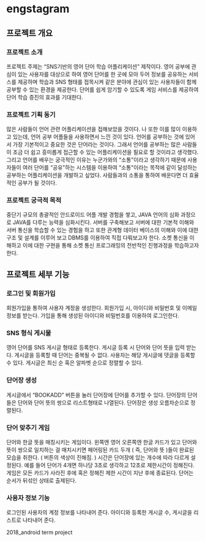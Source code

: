 # engstagram
## 프로젝트 개요

### 프로젝트 소개
프로젝트 주제는 “SNS기반의 영어 단어 학습 어플리케이션” 제작이다. 영어 공부에 관심이 있는 사용자를 대상으로 하여 영어 단어를 한 곳에 모아 두어 정보를 공유하는 서비스를 제공하며 학습과 SNS 형태를 접목시켜 같은 분야에 관심이 있는 사용자들이 함께 공부할 수 있는 환경을 제공한다. 단어를 쉽게 암기할 수 있도록 게임 서비스를 제공하여 단어 학습 증진의 효과를 기대한다.

### 프로젝트 기획 동기
많은 사람들이 언어 관련 어플리케이션을 접해보았을 것이다. 나 또한 이를  많이 이용하고 있는데, 언어 공부 어플들을 사용하면서 느낀 것이 있다. 언어를 공부하는 것에 있어서 가장 기본적이고 중요한 것은 단어라는 것이다. 그래서 언어를 공부하는 많은 사람들이 조금 더 쉽고 흥미롭게 접근할 수 있는 어플리케이션을 필요로 할 것이라고 생각했다. 그리고 언어를 배우는 궁극적인 이유는 누군가와의 “소통"이라고 생각하기 때문에 사용자들이 여러 단어를 “공유"하는 시스템을 이용하여 “소통"이라는 목적에 같이 달성하는 공부하는 어플리케이션을 개발하고 싶었다. 사람들과의 소통을 통하여 배운다면 더 효율적인 공부가 될 것이다.

### 프로젝트 궁극적 목적
중단기 규모의 총괄적인 안드로이드 어플 개발 경험을 쌓고, JAVA 언어의 심화 과정으로 JAVA를 다루는 능력을 심화시킨다. 서버를 구축해보고 서버에 대한 기본적 이해와 서버 통신을 학습할 수 있는 경험을 하고 또한 관계형 데이터 베이스의 이해와 이에 대한 구조 및 설계를 이루어 보고 DBMS를 이용하여 직접 다뤄보고자 한다. 소켓 통신을 이해하고 이에 대한 구현을 통해 소켓 통신 프로그래밍의 전반적인 진행과정을 학습하고자 한다.

## 프로젝트 세부 기능
### 로그인 및 회원가입
회원가입을 통하여 사용자 계정을 생성한다.
회원가입 시, 아이디와 비밀번호 및 이메일 정보를 받는다.
가입을 통해 생성된 아이디와 비밀번호를 이용하여 로그인한다.


### SNS 형식 게시물
영어 단어를 SNS 게시글 형태로 등록한다.
게시글 등록 시 단어와 단어 뜻을 입력 받는다.
게시글을 등록할 때 단어는 중복될 수 없다.
사용자는 해당 게시글에 댓글을 등록할 수 있다.
게시글은 최신 순 혹은 알파벳 순으로 정렬할 수 있다.


### 단어장 생성
게시글에서 “BOOKADD” 버튼을 눌러 단어장에 단어를 추가할 수 있다.
단어장의 단어들은 단어와 단어 뜻의 쌍으로 리스트형태로 나열된다.
단어장은 생성 오름차순으로 정렬된다.


### 단어 맞추기 게임
단어와 한글 뜻을 매칭시키는 게임이다. 왼쪽엔 영어 오른쪽엔 한글 카드가 있고 단어와 뜻이 쌍으로 일치하는 걸 매치시키면 페어링된 카드 두개 ( 즉, 단어와 뜻 )들이 완료된 모습을 취한다. ( 버튼의 색상이 진해짐. )
시간은 단어장에 있는 개수에 따라 다르게 설정된다. 예를 들어 단어가 4개면 하나당 3초로 생각하고 12초로 제한시간이 정해진다.
게임은 모든 카드가 사라진 후에 혹은 정해진 제한 시간이 지난 후에 종료된다.
단어는 순서가 뒤섞인 상태로 출제된다.

### 사용자 정보 기능
로그인된 사용자의 계정 정보를 나타내어 준다.
아이디와 등록한 게시글 수, 게시글을 리스트로 나타내어 준다.



2018_android term project
